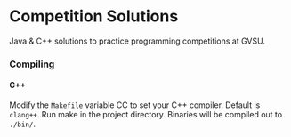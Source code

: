 # Competition Solutions

Java & C++ solutions to practice programming competitions at GVSU.


### Compiling
#### C++
Modify the `Makefile` variable CC to set your C++ compiler. Default is `clang++`.
Run make in the project directory. Binaries will be compiled out to `./bin/`.
